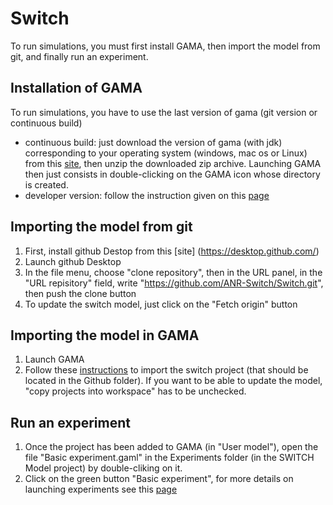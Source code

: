 # Switch


To run simulations, you must first install GAMA, then import the model from git, and finally run an experiment.

## Installation of GAMA
To run simulations, you have to use the last version of gama (git version or continuous build)
* continuous build: just download the version of gama (with jdk) corresponding to your operating system (windows, mac os or Linux) from this [site](https://github.com/gama-platform/gama/releases/tag/continuous), then unzip the downloaded zip archive. Launching GAMA then just consists in double-clicking on the GAMA icon whose directory is created.
* developer version: follow the instruction given on this [page](https://github.com/gama-platform/gama/wiki/InstallingGitVersion)

## Importing the model from git
1. First, install github Destop from this [site] (https://desktop.github.com/)
2. Launch github Desktop
3. In the file menu, choose "clone repository", then in the URL panel, in the "URL repisitory" field, write "https://github.com/ANR-Switch/Switch.git", then push the clone button
4. To update the switch model, just click on the "Fetch origin" button

## Importing the model in GAMA
1. Launch GAMA
2. Follow these [instructions](https://gama-platform.github.io/wiki/ImportingModels) to import the switch project (that should be located in the Github folder). If you want to be able to update the model, "copy projects into workspace" has to be unchecked.


## Run an experiment
1. Once the project has been added to GAMA (in "User model"), open the file "Basic experiment.gaml" in the Experiments folder (in the SWITCH Model project) by double-cliking on it. 
2. Click on the green button "Basic experiment", for more details on launching experiments see this [page](https://gama-platform.github.io/wiki/LaunchingExperiments)



